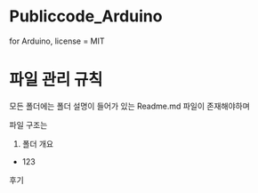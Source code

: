 # Publiccode_Arduino
for Arduino, license = MIT

# 파일 관리 규칙
모든 폴더에는 폴더 설명이 들어가 있는 Readme.md 파일이 존재해야하며

파일 구조는

1. 폴더 개요 
  * 123

  

후기
